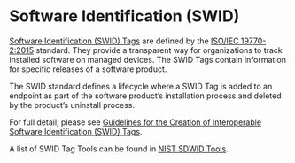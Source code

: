# Software Identification (SWID)


[Software Identification (SWID) Tags](https://csrc.nist.gov/projects/Software-Identification-SWID) are defined by the [ISO/IEC 19770-2:2015](https://www.iso.org/standard/65666.html) standard. They provide a transparent way for organizations to track installed software on managed devices. The SWID Tags contain information for specific releases of a software product. 

The SWID standard defines a lifecycle where a SWID Tag is added to an endpoint as part of the software product’s installation process and deleted by the product’s uninstall process.

For full detail, please see [Guidelines for the Creation of Interoperable Software Identification (SWID) Tags](https://nvlpubs.nist.gov/nistpubs/ir/2016/NIST.IR.8060.pdf).


A list of SWID Tag Tools can be found in [NIST SDWID Tools](https://pages.nist.gov/swid-tools/).